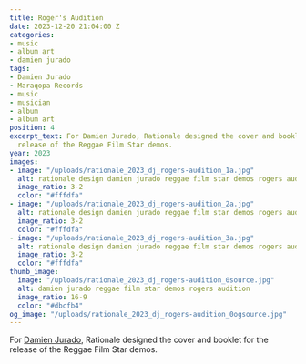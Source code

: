 ```yaml
---
title: Roger's Audition
date: 2023-12-20 21:04:00 Z
categories:
- music
- album art
- damien jurado
tags:
- Damien Jurado
- Maraqopa Records
- music
- musician
- album
- album art
position: 4
excerpt_text: For Damien Jurado, Rationale designed the cover and booklet for the
  release of the Reggae Film Star demos.
year: 2023
images:
- image: "/uploads/rationale_2023_dj_rogers-audition_1a.jpg"
  alt: rationale design damien jurado reggae film star demos rogers audition cd front
  image_ratio: 3-2
  color: "#fffdfa"
- image: "/uploads/rationale_2023_dj_rogers-audition_2a.jpg"
  alt: rationale design damien jurado reggae film star demos rogers audition cd back
  image_ratio: 3-2
  color: "#fffdfa"
- image: "/uploads/rationale_2023_dj_rogers-audition_3a.jpg"
  alt: rationale design damien jurado reggae film star demos rogers audition cd booklet
  image_ratio: 3-2
  color: "#fffdfa"
thumb_image:
  image: "/uploads/rationale_2023_dj_rogers-audition_0source.jpg"
  alt: damien jurado reggae film star demos rogers audition
  image_ratio: 16-9
  color: "#dbcfb4"
og_image: "/uploads/rationale_2023_dj_rogers-audition_0ogsource.jpg"
---
```


For [Damien Jurado](https://damienjuradomusic.com), Rationale designed the cover and booklet for the release of the Reggae Film Star demos.
